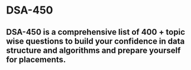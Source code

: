 # DSA-450
##  DSA-450 is a comprehensive list of 400 + topic wise questions to build your confidence in data structure and algorithms and prepare yourself for placements.
## 
